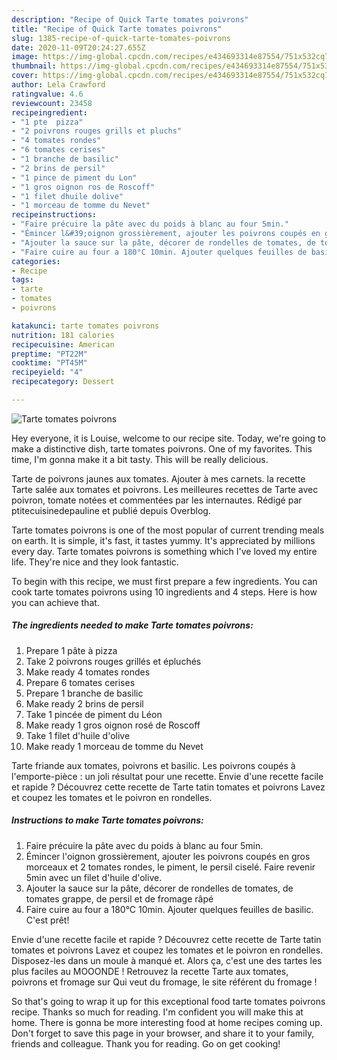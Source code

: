 ```yaml
---
description: "Recipe of Quick Tarte tomates poivrons"
title: "Recipe of Quick Tarte tomates poivrons"
slug: 1385-recipe-of-quick-tarte-tomates-poivrons
date: 2020-11-09T20:24:27.655Z
image: https://img-global.cpcdn.com/recipes/e434693314e87554/751x532cq70/tarte-tomates-poivrons-photo-principale-de-la-recette.jpg
thumbnail: https://img-global.cpcdn.com/recipes/e434693314e87554/751x532cq70/tarte-tomates-poivrons-photo-principale-de-la-recette.jpg
cover: https://img-global.cpcdn.com/recipes/e434693314e87554/751x532cq70/tarte-tomates-poivrons-photo-principale-de-la-recette.jpg
author: Lela Crawford
ratingvalue: 4.6
reviewcount: 23458
recipeingredient:
- "1 pte  pizza"
- "2 poivrons rouges grills et pluchs"
- "4 tomates rondes"
- "6 tomates cerises"
- "1 branche de basilic"
- "2 brins de persil"
- "1 pince de piment du Lon"
- "1 gros oignon ros de Roscoff"
- "1 filet dhuile dolive"
- "1 morceau de tomme du Nevet"
recipeinstructions:
- "Faire précuire la pâte avec du poids à blanc au four 5min."
- "Émincer l&#39;oignon grossièrement, ajouter les poivrons coupés en gros morceaux et 2 tomates rondes, le piment, le persil ciselé. Faire revenir 5min avec un filet d&#39;huile d&#39;olive."
- "Ajouter la sauce sur la pâte, décorer de rondelles de tomates, de tomates grappe, de persil et de fromage râpé"
- "Faire cuire au four a 180°C 10min. Ajouter quelques feuilles de basilic. C&#39;est prêt!"
categories:
- Recipe
tags:
- tarte
- tomates
- poivrons

katakunci: tarte tomates poivrons 
nutrition: 181 calories
recipecuisine: American
preptime: "PT22M"
cooktime: "PT45M"
recipeyield: "4"
recipecategory: Dessert

---
```



![Tarte tomates poivrons](https://img-global.cpcdn.com/recipes/e434693314e87554/751x532cq70/tarte-tomates-poivrons-photo-principale-de-la-recette.jpg)

Hey everyone, it is Louise, welcome to our recipe site. Today, we're going to make a distinctive dish, tarte tomates poivrons. One of my favorites. This time, I'm gonna make it a bit tasty. This will be really delicious.

Tarte de poivrons jaunes aux tomates. Ajouter à mes carnets. la recette Tarte salée aux tomates et poivrons. Les meilleures recettes de Tarte avec poivron, tomate notées et commentées par les internautes. Rédigé par ptitecuisinedepauline et publié depuis Overblog.

Tarte tomates poivrons is one of the most popular of current trending meals on earth. It is simple, it's fast, it tastes yummy. It's appreciated by millions every day. Tarte tomates poivrons is something which I've loved my entire life. They're nice and they look fantastic.


To begin with this recipe, we must first prepare a few ingredients. You can cook tarte tomates poivrons using 10 ingredients and 4 steps. Here is how you can achieve that.

<!--inarticleads1-->

##### The ingredients needed to make Tarte tomates poivrons:

1. Prepare 1 pâte à pizza
1. Take 2 poivrons rouges grillés et épluchés
1. Make ready 4 tomates rondes
1. Prepare 6 tomates cerises
1. Prepare 1 branche de basilic
1. Make ready 2 brins de persil
1. Take 1 pincée de piment du Léon
1. Make ready 1 gros oignon rosé de Roscoff
1. Take 1 filet d&#39;huile d&#39;olive
1. Make ready 1 morceau de tomme du Nevet


Tarte friande aux tomates, poivrons et basilic. Les poivrons coupés à l&#39;emporte-pièce : un joli résultat pour une recette. Envie d&#39;une recette facile et rapide ? Découvrez cette recette de Tarte tatin tomates et poivrons Lavez et coupez les tomates et le poivron en rondelles. 

<!--inarticleads2-->

##### Instructions to make Tarte tomates poivrons:

1. Faire précuire la pâte avec du poids à blanc au four 5min.
1. Émincer l&#39;oignon grossièrement, ajouter les poivrons coupés en gros morceaux et 2 tomates rondes, le piment, le persil ciselé. Faire revenir 5min avec un filet d&#39;huile d&#39;olive.
1. Ajouter la sauce sur la pâte, décorer de rondelles de tomates, de tomates grappe, de persil et de fromage râpé
1. Faire cuire au four a 180°C 10min. Ajouter quelques feuilles de basilic. C&#39;est prêt!


Envie d&#39;une recette facile et rapide ? Découvrez cette recette de Tarte tatin tomates et poivrons Lavez et coupez les tomates et le poivron en rondelles. Disposez-les dans un moule à manqué et. Alors ça, c&#39;est une des tartes les plus faciles au MOOONDE ! Retrouvez la recette Tarte aux tomates, poivrons et fromage sur Qui veut du fromage, le site référent du fromage ! 

So that's going to wrap it up for this exceptional food tarte tomates poivrons recipe. Thanks so much for reading. I'm confident you will make this at home. There is gonna be more interesting food at home recipes coming up. Don't forget to save this page in your browser, and share it to your family, friends and colleague. Thank you for reading. Go on get cooking!

